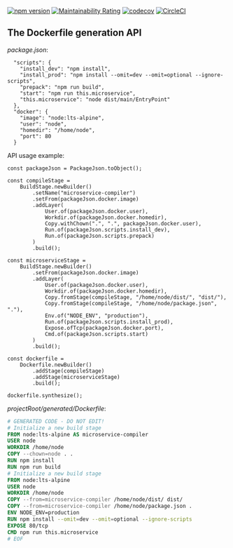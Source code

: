 [![npm version](https://badge.fury.io/js/@raccoons-co%2Fdockerfile.svg)](https://badge.fury.io/js/@raccoons-co%2Fdockerfile)
[![Maintainability Rating](https://sonarcloud.io/api/project_badges/measure?project=raccoons-co_cleanway&metric=sqale_rating)](https://sonarcloud.io/summary/new_code?id=raccoons-co_cleanway)
[![codecov](https://codecov.io/gh/raccoons-co/dockerfile/graph/badge.svg?token=uksCzUBmwv)](https://codecov.io/gh/raccoons-co/dockerfile)
[![CircleCI](https://dl.circleci.com/status-badge/img/gh/raccoons-co/cleanway-skeleton/tree/master.svg?style=svg)](https://dl.circleci.com/status-badge/redirect/gh/raccoons-co/cleanway-skeleton/tree/main)

The Dockerfile generation API
---

*package.json*:

~~~
  "scripts": {
    "install_dev": "npm install",
    "install_prod": "npm install --omit=dev --omit=optional --ignore-scripts",
    "prepack": "npm run build",
    "start": "npm run this.microservice",
    "this.microservice": "node dist/main/EntryPoint"
  },
  "docker": {
    "image": "node:lts-alpine",
    "user": "node",
    "homedir": "/home/node",
    "port": 80
  }
~~~

API usage example:

~~~
const packageJson = PackageJson.toObject();

const compileStage =
    BuildStage.newBuilder()
        .setName("microservice-compiler")
        .setFrom(packageJson.docker.image)
        .addLayer(
            User.of(packageJson.docker.user),
            Workdir.of(packageJson.docker.homedir),
            Copy.withChown(".", ".", packageJson.docker.user),
            Run.of(packageJson.scripts.install_dev),
            Run.of(packageJson.scripts.prepack)
        )
        .build();

const microserviceStage =
    BuildStage.newBuilder()
        .setFrom(packageJson.docker.image)
        .addLayer(
            User.of(packageJson.docker.user),
            Workdir.of(packageJson.docker.homedir),
            Copy.fromStage(compileStage, "/home/node/dist/", "dist/"),
            Copy.fromStage(compileStage, "/home/node/package.json", "."),
            Env.of("NODE_ENV", "production"),
            Run.of(packageJson.scripts.install_prod),
            Expose.ofTcp(packageJson.docker.port),
            Cmd.of(packageJson.scripts.start)
        )
        .build();

const dockerfile =
    Dockerfile.newBuilder()
        .addStage(compileStage)
        .addStage(microserviceStage)
        .build();

dockerfile.synthesize();
~~~

*projectRoot/generated/Dockerfile*:

~~~Dockerfile
# GENERATED CODE - DO NOT EDIT!
# Initialize a new build stage
FROM node:lts-alpine AS microservice-compiler
USER node
WORKDIR /home/node
COPY --chown=node . .
RUN npm install
RUN npm run build
# Initialize a new build stage
FROM node:lts-alpine
USER node
WORKDIR /home/node
COPY --from=microservice-compiler /home/node/dist/ dist/
COPY --from=microservice-compiler /home/node/package.json .
ENV NODE_ENV=production
RUN npm install --omit=dev --omit=optional --ignore-scripts
EXPOSE 80/tcp
CMD npm run this.microservice
# EOF
~~~
